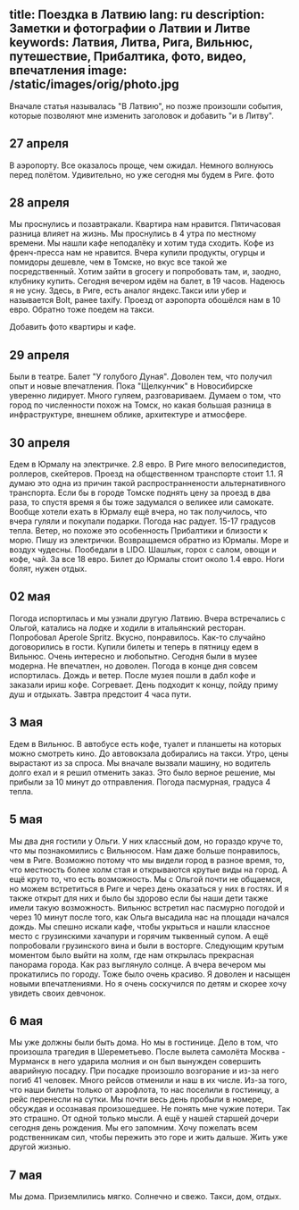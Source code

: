 title: Поездка в Латвию
lang: ru
description: Заметки и фотографии о Латвии и Литве
keywords: Латвия, Литва, Рига, Вильнюс, путешествие, Прибалтика, фото, видео, впечатления
image: /static/images/orig/photo.jpg
---
Вначале статья называлась "В Латвию", но позже произошли события, которые позволяют мне изменить заголовок и добавить "и в Литву".

## 27 апреля

В аэропорту. Все оказалось проще, чем ожидал. Немного волнуюсь перед полётом. Удивительно, но уже сегодня мы будем в Риге.
фото

## 28 апреля

Мы проснулись и позавтракали. Квартира нам нравится. Пятичасовая разница влияет на жизнь. Мы проснулись в 4 утра по местному времени. Мы нашли кафе неподалёку и хотим туда сходить. Кофе из френч-пресса нам не нравится. Вчера купили продукты, огурцы и помидоры дешевле, чем в Томске, но вкус все такой же посредственный. Хотим зайти в grocery и попробовать там, и, заодно, клубнику купить. 
Сегодня вечером идём на балет, в 19 часов. Надеюсь я не усну. 
Здесь, в Риге, есть аналог яндекс.Такси или убер и называется Bolt, ранее taxify. Проезд от аэропорта обошёлся нам в 10 евро. Обратно тоже поедем на такси.

Добавить фото квартиры и кафе.

## 29 апреля

Были в театре. Балет "У голубого Дуная". Доволен тем, что получил опыт и новые впечатления. Пока "Щелкунчик" в Новосибирске уверенно лидирует. 
Много гуляем, разговариваем. Думаем о том, что город по численности похож на Томск, но какая большая разница в инфраструктуре, внешнем облике, архитектуре и атмосфере.

## 30 апреля

Едем в Юрмалу на электричке. 2.8 евро. В Риге много велосипедистов, роллеров, скейтеров. Проезд на общественном транспорте стоит 1.1. Я думаю это одна из причин такой распространнености альтернативного транспорта. Если бы в городе Томске поднять цену за проезд в два раза, то спустя время я бы тоже задумался о великее или самокате. 
Вообще хотели ехать в Юрмалу ещё вчера, но так получилось, что вчера гуляли и покупали подарки. 
Погода нас радует. 15-17 градусов тепла. Ветер, но похоже это особенность Прибалтики и близости к морю. Пишу из электрички. 
Возвращаемся обратно из Юрмалы. Море и воздух чудесны. Пообедали в LIDO. Шашлык, горох с салом, овощи и кофе, чай. За все 18 евро. Билет до Юрмалы стоит около 1.4 евро. Ноги болят, нужен отдых. 

## 02 мая

Погода испортилась и мы узнали другую Латвию. Вчера встречались с Ольгой, катались на лодке и ходили в итальянский ресторан. Попробовал Aperole Spritz. Вкусно, понравилось. Как-то случайно договорились  в гости. Купили билеты и теперь в пятницу едем в Вильнюс. Очень интересно и любопытно. 
Сегодня были в музее модерна. Не впечатлен, но доволен. Погода в конце дня совсем испортилась. Дождь и ветер. После музея пошли в дабл кофе и заказали ириш кофе. Согревает. День подходит к концу, пойду приму душ и отдыхать. Завтра предстоит 4 часа пути. 

## 3 мая

Едем в Вильнюс. В автобусе есть кофе, туалет и планшеты на которых можно смотреть кино. До автовокзала добирались на такси. Утро, цены вырастают из за спроса. Мы вначале вызвали машину, но водитель долго ехал и я решил отменить заказ. Это было верное решение, мы прибыли за 10 минут до отправления. 
Погода пасмурная, градуса 4 тепла.

## 5 мая 

Мы два дня гостили у Ольги. У них классный дом, но гораздо круче то, что мы познакомились с Вильнюсом. Нам даже больше понравилось, чем в Риге. Возможно потому что мы видели город в разное время, то, что местность более холм стая и открываются крутые виды на город. 
А ещё круто то, что есть возможность. Мы с Ольгой почти не общаемся, но можем встретиться в Риге и через день оказаться у них в гостях. И я также открыт для них и было бы здорово если бы наши дети также имели такую возможность. 
Вильнюс встретил нас пасмурно погодой и через 10 минут после того, как Ольга высадила нас на площади начался дождь. Мы спешно искали кафе, чтобы укрыться и нашли классное место с грузинскими хачапури и горячим тыквенный супом. А ещё попробовали грузинского вина и были в восторге. 
Следующим крутым моментом было выйти на холм, где нам открылась прекрасная панорама города. Как раз выглянуло солнце.
А вчера вечером мы прокатились по городу. Тоже было очень красиво.
Я доволен и насыщен новыми впечатлениями. Но я очень соскучился по детям и скорее хочу увидеть своих девчонок.

## 6 мая

Мы уже должны были быть дома. Но мы в гостинице. Дело в том, что произошла трагедия в Шереметьево. После вылета самолёта Москва - Мурманск в него ударила молния и он был вынужден совершить аварийную посадку. При посадке произошло возгорание и из-за него погиб 41 человек.
Много рейсов отменили и наш в их числе. Из-за того, что наши билеты только от аэрофлота, то нас поселили в гостиницу, а рейс перенесли на сутки. 
Мы почти весь день пробыли в номере, обсуждая и осознавая произошедшее. Не понять мне чужие потери. Так это страшно. От одной только мысли. А ещё у нашей старшей дочери сегодня день рождения. Мы его запомним. 
Хочу пожелать всем родственникам сил, чтобы пережить это горе и жить дальше. Жить уже другой жизнью.

## 7 мая

Мы дома. Приземлились мягко. Солнечно и свежо. Такси, дом, отдых.
